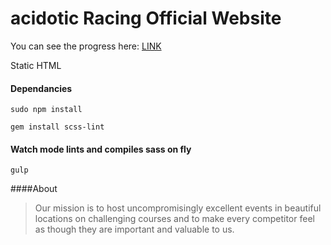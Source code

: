# acidotic Racing Official Website

You can see the progress here: [LINK](http://thewickedwebdev.github.io/acidotic-racing/)

Static HTML

#### Dependancies
```sudo npm install```

```gem install scss-lint```

#### Watch mode lints and compiles sass on fly
```gulp```

####About

>Our mission is to host uncompromisingly excellent events in beautiful locations on challenging courses and to make every competitor feel as though they are important and valuable to us.
